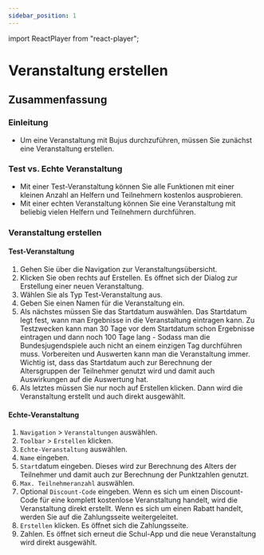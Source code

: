 ```yaml
---
sidebar_position: 1
---
```


import ReactPlayer from "react-player";

# Veranstaltung erstellen

<!-- ## Video

<div className="video__wrapper">
  <ReactPlayer
    className="video__player"
    controls
    config={{
      file: {
        attributes: {
          poster:
            "https://uploads-ssl.webflow.com/60cb8d6c93a6a6dfa3b7f245/64345e1514a8f53d8aad199e_school-instructions-video-thumbnail.jpg",
        },
      },
    }}
    height="100%"
    url="https://storage.googleapis.com/files.school-app.bujus.de/school-instructions-v2-compressed.mp4"
    width="100%"
  />
</div>
­{" "} -->

## Zusammenfassung

### Einleitung

- Um eine Veranstaltung mit Bujus durchzuführen, müssen Sie zunächst eine Veranstaltung erstellen.

### Test vs. Echte Veranstaltung

- Mit einer Test-Veranstaltung können Sie alle Funktionen mit einer kleinen Anzahl an Helfern und Teilnehmern kostenlos ausprobieren.
- Mit einer echten Veranstaltung können Sie eine Veranstaltung mit beliebig vielen Helfern und Teilnehmern durchführen.

### Veranstaltung erstellen

#### Test-Veranstaltung

1. Gehen Sie über die Navigation zur Veranstaltungsübersicht.
2. Klicken Sie oben rechts auf Erstellen. Es öffnet sich der Dialog zur Erstellung einer neuen Veranstaltung.
3. Wählen Sie als Typ Test-Veranstaltung aus.
4. Geben Sie einen Namen für die Veranstaltung ein.
5. Als nächstes müssen Sie das Startdatum auswählen. Das Startdatum legt fest, wann man Ergebnisse in die Veranstaltung eintragen kann. Zu Testzwecken kann man 30 Tage vor dem Startdatum schon Ergebnisse eintragen und dann noch 100 Tage lang - Sodass man die Bundesjugendspiele auch nicht an einem einzigen Tag durchführen muss. Vorbereiten und Auswerten kann man die Veranstaltung immer. Wichtig ist, dass das Startdatum auch zur Berechnung der Altersgruppen der Teilnehmer genutzt wird und damit auch Auswirkungen auf die Auswertung hat.
6. Als letztes müssen Sie nur noch auf Erstellen klicken. Dann wird die Veranstaltung erstellt und auch direkt ausgewählt.

#### Echte-Veranstaltung

1. `Navigation` > `Veranstaltungen` auswählen.
2. `Toolbar` > `Erstellen` klicken.
3. `Echte-Veranstaltung` auswählen.
4. `Name` eingeben.
5. `Start`datum eingeben. Dieses wird zur Berechnung des Alters der Teilnehmer und damit auch zur Berechnung der Punktzahlen genutzt.
6. `Max. Teilnehmeranzahl` auswählen.
7. Optional `Discount-Code` eingeben. Wenn es sich um einen Discount-Code für eine komplett kostenlose Veranstaltung handelt, wird die Veranstaltung direkt erstellt. Wenn es sich um einen Rabatt handelt, werden Sie auf die Zahlungsseite weitergeleitet.
8. `Erstellen` klicken. Es öffnet sich die Zahlungsseite.
9. Zahlen. Es öffnet sich erneut die Schul-App und die neue Veranstaltung wird direkt ausgewählt.
